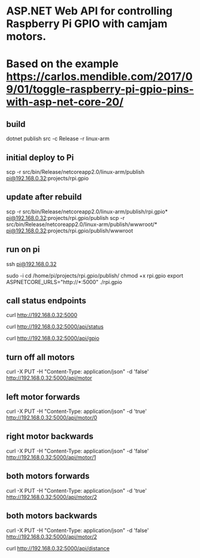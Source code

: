 # ASP.NET Web API for controlling Raspberry Pi GPIO with camjam motors.
# Based on the example https://carlos.mendible.com/2017/09/01/toggle-raspberry-pi-gpio-pins-with-asp-net-core-20/

## build

dotnet publish src -c Release -r linux-arm

## initial deploy to Pi

scp -r src/bin/Release/netcoreapp2.0/linux-arm/publish  pi@192.168.0.32:projects/rpi.gpio

## update after rebuild
scp -r src/bin/Release/netcoreapp2.0/linux-arm/publish/rpi.gpio*  pi@192.168.0.32:projects/rpi.gpio/publish
scp -r src/bin/Release/netcoreapp2.0/linux-arm/publish/wwwroot/*  pi@192.168.0.32:projects/rpi.gpio/publish/wwwroot

## run on pi
ssh pi@192.168.0.32

sudo -i
cd /home/pi/projects/rpi.gpio/publish/
chmod +x rpi.gpio
export ASPNETCORE_URLS="http://*:5000"
./rpi.gpio

## call status endpoints

curl http://192.168.0.32:5000

curl http://192.168.0.32:5000/api/status

curl http://192.168.0.32:5000/api/gpio

## turn off all motors
curl -X PUT -H "Content-Type: application/json" -d 'false' http://192.168.0.32:5000/api/motor 

## left motor forwards
curl -X PUT -H "Content-Type: application/json" -d 'true' http://192.168.0.32:5000/api/motor/0

## right motor backwards
curl -X PUT -H "Content-Type: application/json" -d 'false' http://192.168.0.32:5000/api/motor/1

## both motors forwards
curl -X PUT -H "Content-Type: application/json" -d 'true' http://192.168.0.32:5000/api/motor/2

## both motors backwards
curl -X PUT -H "Content-Type: application/json" -d 'false' http://192.168.0.32:5000/api/motor/2

curl http://192.168.0.32:5000/api/distance